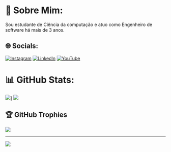 # 💫 Sobre Mim:
Sou estudante de Ciência da computação e atuo como Engenheiro de software há mais de 3 anos.


## 🌐 Socials:
[![Instagram](https://img.shields.io/badge/Instagram-%23E4405F.svg?logo=Instagram&logoColor=white)](https://instagram.com/luizfernandesoliveira.oficial) [![LinkedIn](https://img.shields.io/badge/LinkedIn-%230077B5.svg?logo=linkedin&logoColor=white)](https://linkedin.com/in/luizfernandesoliveiraoficial) [![YouTube](https://img.shields.io/badge/YouTube-%23FF0000.svg?logo=YouTube&logoColor=white)](https://youtube.com/c/luizfernandesoliveiraoficial) 

# 📊 GitHub Stats:
![](https://github-readme-streak-stats.herokuapp.com/?user=LuizFernandesOliveira&theme=dark&border_radius=5.4&locale=pt_BR&card_width=500)]
![](https://github-readme-stats.vercel.app/api/top-langs/?username=LuizFernandesOliveira&theme=dark&hide_border=false&include_all_commits=true&count_private=true&layout=compact)

## 🏆 GitHub Trophies
![](https://github-profile-trophy.vercel.app/?username=LuizFernandesOliveira&theme=radical&no-frame=false&no-bg=false&margin-w=4)

---
[![](https://visitcount.itsvg.in/api?id=LuizFernandesOliveira&icon=0&color=0)](https://visitcount.itsvg.in)

<!-- Proudly created with GPRM ( https://gprm.itsvg.in ) -->
